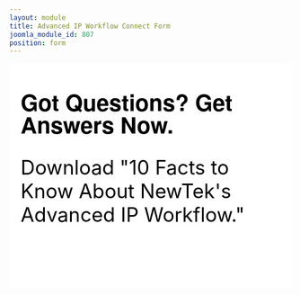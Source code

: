 ```yaml
---
layout: module
title: Advanced IP Workflow Connect Form
joomla_module_id: 807
position: form
---
```

<!-- module: IP Workflow Connect Form -->
<style scoped="scoped" type="text/css">
	<!-- .mktoForm .mktoFieldWrap {
		float: none;
		margin-bottom: 15px;
	}
	.mktoForm {
		width: auto !important;
		margin: 0;
		padding: 0;
	}
	.mktoForm .mktoFormCol {
		float: none;
	}
	.mktoForm .mktoOffset, .mktoForm .mktoGutter {
		display: none;
	}
	.mktoForm .mktoLabel {
		width: 25% !important;
		margin-right: 5%;
		font-weight: normal !important;
		font-size: 1.5rem;
	}
	.mktoForm input[type=text], .mktoForm input[type=url], .mktoForm input[type=email], .mktoForm input[type=tel], .mktoForm input[type=number], .mktoForm input[type=date], .mktoForm select.mktoField, .mktoForm textarea.mktoField {
		width: 70% !important;
	}
	#content .mktoForm .mktoButtonRow {
		width: 100%;
	}
	#content .mktoForm .mktoButtonWrap {
		width: 100%;
		margin: 10px 0 0 !important;
		display: block;
	}
	#content .mktoForm .mktoButtonWrap .mktoButton {
		border: none;
		-webkit-border-radius: 4px;
		-moz-border-radius: 4px;
		border-radius: 4px;
		background-color: #009add;
		background-image: none;
		padding: 0px 15px;
		margin: 0 auto;
		font-size: 1.6rem;
		font-weight: normal;
		line-height: 34px;
		text-shadow: none;
		box-shadow: none;
		display: block;
	}
	@media(max-width: 991px) {
		.mktoForm .mktoLabel {
			width: auto !important;
			float: none;
		}
		.mktoForm input[type=text], .mktoForm input[type=url], .mktoForm input[type=email], .mktoForm input[type=tel], .mktoForm input[type=number], .mktoForm input[type=date], .mktoForm select.mktoField, .mktoForm textarea.mktoField {
			width: 100% !important;
			float: none;
			display:block;
		}
	}
	@media(max-width: 640px) {
		.mktoForm .mktoLabel {
			font-size: 1.8rem;
		}
		.mktoForm input[type=text], .mktoForm input[type=url], .mktoForm input[type=email], .mktoForm input[type=tel], .mktoForm input[type=number], .mktoForm input[type=date], .mktoForm select.mktoField, .mktoForm textarea.mktoField {
			height: 40px;
			margin-bottom: 20px;
		}
		#content .mktoForm .mktoButtonWrap .mktoButton {
			font-size: 2rem;
			line-height: 40px;
		}
	}
	@media(max-width: 550px) {
		#content .mktoForm .mktoButtonWrap .mktoButton {
			width: 100%;
		}
	}
	-->
</style>
<div style="background-color: #fff; color: #000000; padding: 3.5em 20px;">
	<h2 style="font-family: 'Helvetica Neue', Helvetica, Arial, sans-serif; text-align: left; font-size: 2.5rem; line-height: 2.5rem; font-weight: bold; padding-top: 0px; margin-top: 0px;">Got Questions? Get Answers Now.</h2>
	<p style="text-align: left; font-size: 2.2rem;">Download "10 Facts to Know About NewTek's Advanced IP Workflow."</p>
	<div style="padding-top: 10px; text-align: center;">
		<script src="//app-abq.marketo.com/js/forms2/js/forms2.min.js" type="text/javascript"></script>
		<form id="mktoForm_1867" style="margin-left: auto; margin-right: auto;"></form>
		<script type="text/javascript">
			MktoForms2.loadForm("//app-abq.marketo.com", "900-QVC-131", 1867);
		</script>
	</div>
</div>
